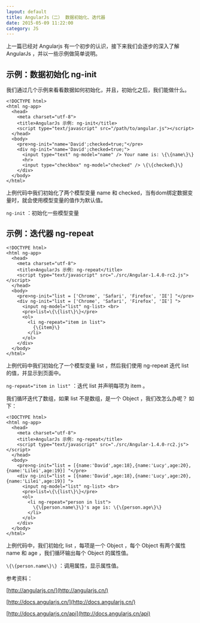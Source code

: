 ```yaml
---
layout: default
title: AngularJs（二） 数据初始化、迭代器
date: 2015-05-09 11:22:00
category: JS
---
```


上一篇已经对 Angularjs 有一个初步的认识，接下来我们会逐步的深入了解 AngularJs ，并以一些示例做简单说明。

## 示例：数据初始化 ng-init

我们通过几个示例来看看数据如何初始化，并且，初始化之后，我们能做什么。

```
<!DOCTYPE html>
<html ng-app>
  <head>
    <meta charset="utf-8">
    <title>AngularJs 示例: ng-init</title>
    <script type="text/javascript" src="/path/to/angular.js"></script>
  </head>
  <body>
    <pre>ng-init="name='David';checked=true;"</pre>
    <div ng-init="name='David';checked=true;">
      <input type="text" ng-model="name" /> Your name is: \{\{name\}\}
      <hr>
      <input type="checkbox" ng-model="checked" /> \{\{checked\}\}
    </div>
  </body>
</html>
```

上例代码中我们初始化了两个模型变量 name 和 checked，当有dom绑定数据变量时，就会使用模型变量的值作为默认值。

`ng-init` ：初始化一些模型变量


## 示例：迭代器 ng-repeat

```
<!DOCTYPE html>
<html ng-app>
  <head>
    <meta charset="utf-8">
    <title>AngularJs 示例: ng-repeat</title>
    <script type="text/javascript" src="./src/Angular-1.4.0-rc2.js"></script>
  </head>
  <body>
    <pre>ng-init="list = ['Chrome', 'Safari', 'Firefox', 'IE'] "</pre>
    <div ng-init="list = ['Chrome', 'Safari', 'Firefox', 'IE'] ">
      <input ng-model="list" ng-list> <br>
      <pre>list=\{\{list\}\}</pre>
      <ol>
        <li ng-repeat="item in list">
          {\{item}\}
        </li>
      </ol>
    </div>
  </body>
</html>
```

上例代码中我们初始化了一个模型变量 list ，然后我们使用 ng-repeat 迭代 list 的值，并显示到页面中。

`ng-repeat="item in list"` ：迭代 list 并声明每项为 item 。


我们循环迭代了数组，如果 list 不是数组，是一个 Object ，我们改怎么办呢？ 如下：

```
<!DOCTYPE html>
<html ng-app>
  <head>
    <meta charset="utf-8">
    <title>AngularJs 示例: ng-repeat</title>
    <script type="text/javascript" src="./src/Angular-1.4.0-rc2.js"></script>
  </head>
  <body>
    <pre>ng-init="list = [{name:'David',age:18},{name:'Lucy',age:20},{name:'Lilei',age:19}] "</pre>
    <div ng-init="list = [{name:'David',age:18},{name:'Lucy',age:20},{name:'Lilei',age:19}] ">
      <input ng-model="list" ng-list> <br>
      <pre>list=\{\{list\}\}</pre>
      <ol>
        <li ng-repeat="person in list">
          \{\{person.name\}\}'s age is: \{\{person.age\}\}
        </li>
      </ol>
    </div>
  </body>
</html>
```

上例代码中，我们初始化 list ，每项是一个 Object ，每个 Object 有两个属性 name 和 age ，我们循环输出每个 Object 的属性值。

`\{\{person.name\}\}` ：调用属性，显示属性值。


参考资料：

[http://angularjs.cn/](http://angularjs.cn/)

[http://docs.angularjs.cn/](http://docs.angularjs.cn/)

[http://docs.angularjs.cn/api](http://docs.angularjs.cn/api)